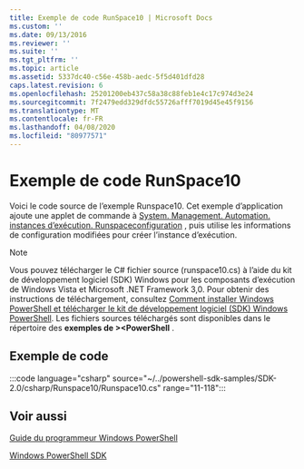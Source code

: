 ```yaml
---
title: Exemple de code RunSpace10 | Microsoft Docs
ms.custom: ''
ms.date: 09/13/2016
ms.reviewer: ''
ms.suite: ''
ms.tgt_pltfrm: ''
ms.topic: article
ms.assetid: 5337dc40-c56e-458b-aedc-5f5d401dfd28
caps.latest.revision: 6
ms.openlocfilehash: 25201200eb437c58a38c88feb1e4c17c974d3e24
ms.sourcegitcommit: 7f2479edd329dfdc55726afff7019d45e45f9156
ms.translationtype: MT
ms.contentlocale: fr-FR
ms.lasthandoff: 04/08/2020
ms.locfileid: "80977571"
---
```

# <a name="runspace10-code-sample"></a>Exemple de code RunSpace10

Voici le code source de l’exemple Runspace10. Cet exemple d’application ajoute une applet de commande à [System. Management. Automation. instances d’exécution. Runspaceconfiguration](/dotnet/api/System.Management.Automation.Runspaces.RunspaceConfiguration) , puis utilise les informations de configuration modifiées pour créer l’instance d’exécution.

> [!NOTE]
> Vous pouvez télécharger le C# fichier source (runspace10.cs) à l’aide du kit de développement logiciel (SDK) Windows pour les composants d’exécution de Windows Vista et Microsoft .NET Framework 3,0. Pour obtenir des instructions de téléchargement, consultez [Comment installer Windows PowerShell et télécharger le kit de développement logiciel (SDK) Windows PowerShell](/powershell/scripting/developer/installing-the-windows-powershell-sdk).
> Les fichiers sources téléchargés sont disponibles dans le répertoire des **exemples de >\<PowerShell** .

## <a name="code-sample"></a>Exemple de code

:::code language="csharp" source="~/../powershell-sdk-samples/SDK-2.0/csharp/Runspace10/Runspace10.cs" range="11-118":::

## <a name="see-also"></a>Voir aussi

[Guide du programmeur Windows PowerShell](./windows-powershell-programmer-s-guide.md)

[Windows PowerShell SDK](../windows-powershell-reference.md)
